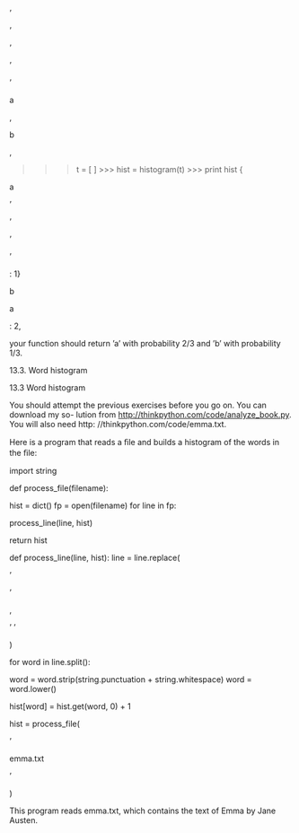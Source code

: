 ’

’

’

’

’

a

,

b

,

>>> t = [ ] >>> hist = histogram(t) >>> print hist {

a

’

’

’

’

: 1}

b

a

: 2,

your function should return ’a’ with probability 2/3 and ’b’ with probability 1/3.

13.3. Word histogram

13.3 Word histogram

You should attempt the previous exercises before you go on. You can download my so- lution from http://thinkpython.com/code/analyze_book.py. You will also need http: //thinkpython.com/code/emma.txt.

Here is a program that reads a ﬁle and builds a histogram of the words in the ﬁle:

import string

def process_file(filename):

hist = dict() fp = open(filename) for line in fp:

process_line(line, hist)

return hist

def process_line(line, hist): line = line.replace(

’

’



,

’ ’

)

for word in line.split():

word = word.strip(string.punctuation + string.whitespace) word = word.lower()

hist[word] = hist.get(word, 0) + 1

hist = process_file(

’

emma.txt

’

)

This program reads emma.txt, which contains the text of Emma by Jane Austen.